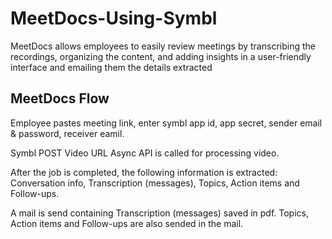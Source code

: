 # MeetDocs-Using-Symbl
MeetDocs allows employees to easily review meetings by transcribing the recordings, organizing the content, and adding insights in a user-friendly interface and emailing them the details extracted


## MeetDocs Flow
Employee pastes meeting link, enter symbl app id, app secret, sender email & password, receiver eamil.

Symbl POST Video URL Async API is called for processing video.

After the job is completed, the following information is extracted:
Conversation info, Transcription (messages), Topics, Action items and Follow-ups.

A mail is send containing Transcription (messages) saved in pdf. Topics, Action items and Follow-ups are also sended in the mail.
